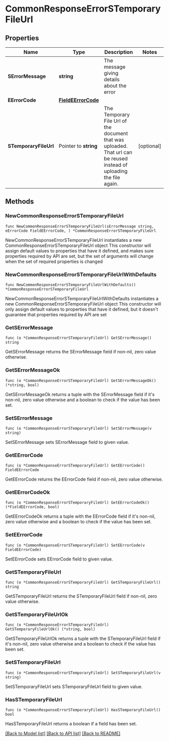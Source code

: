 # CommonResponseErrorSTemporaryFileUrl

## Properties

Name | Type | Description | Notes
------------ | ------------- | ------------- | -------------
**SErrorMessage** | **string** | The message giving details about the error | 
**EErrorCode** | [**FieldEErrorCode**](FieldEErrorCode.md) |  | 
**STemporaryFileUrl** | Pointer to **string** | The Temporary File Url of the document that was uploaded. That url can be reused instead of uploading the file again. | [optional] 

## Methods

### NewCommonResponseErrorSTemporaryFileUrl

`func NewCommonResponseErrorSTemporaryFileUrl(sErrorMessage string, eErrorCode FieldEErrorCode, ) *CommonResponseErrorSTemporaryFileUrl`

NewCommonResponseErrorSTemporaryFileUrl instantiates a new CommonResponseErrorSTemporaryFileUrl object
This constructor will assign default values to properties that have it defined,
and makes sure properties required by API are set, but the set of arguments
will change when the set of required properties is changed

### NewCommonResponseErrorSTemporaryFileUrlWithDefaults

`func NewCommonResponseErrorSTemporaryFileUrlWithDefaults() *CommonResponseErrorSTemporaryFileUrl`

NewCommonResponseErrorSTemporaryFileUrlWithDefaults instantiates a new CommonResponseErrorSTemporaryFileUrl object
This constructor will only assign default values to properties that have it defined,
but it doesn't guarantee that properties required by API are set

### GetSErrorMessage

`func (o *CommonResponseErrorSTemporaryFileUrl) GetSErrorMessage() string`

GetSErrorMessage returns the SErrorMessage field if non-nil, zero value otherwise.

### GetSErrorMessageOk

`func (o *CommonResponseErrorSTemporaryFileUrl) GetSErrorMessageOk() (*string, bool)`

GetSErrorMessageOk returns a tuple with the SErrorMessage field if it's non-nil, zero value otherwise
and a boolean to check if the value has been set.

### SetSErrorMessage

`func (o *CommonResponseErrorSTemporaryFileUrl) SetSErrorMessage(v string)`

SetSErrorMessage sets SErrorMessage field to given value.


### GetEErrorCode

`func (o *CommonResponseErrorSTemporaryFileUrl) GetEErrorCode() FieldEErrorCode`

GetEErrorCode returns the EErrorCode field if non-nil, zero value otherwise.

### GetEErrorCodeOk

`func (o *CommonResponseErrorSTemporaryFileUrl) GetEErrorCodeOk() (*FieldEErrorCode, bool)`

GetEErrorCodeOk returns a tuple with the EErrorCode field if it's non-nil, zero value otherwise
and a boolean to check if the value has been set.

### SetEErrorCode

`func (o *CommonResponseErrorSTemporaryFileUrl) SetEErrorCode(v FieldEErrorCode)`

SetEErrorCode sets EErrorCode field to given value.


### GetSTemporaryFileUrl

`func (o *CommonResponseErrorSTemporaryFileUrl) GetSTemporaryFileUrl() string`

GetSTemporaryFileUrl returns the STemporaryFileUrl field if non-nil, zero value otherwise.

### GetSTemporaryFileUrlOk

`func (o *CommonResponseErrorSTemporaryFileUrl) GetSTemporaryFileUrlOk() (*string, bool)`

GetSTemporaryFileUrlOk returns a tuple with the STemporaryFileUrl field if it's non-nil, zero value otherwise
and a boolean to check if the value has been set.

### SetSTemporaryFileUrl

`func (o *CommonResponseErrorSTemporaryFileUrl) SetSTemporaryFileUrl(v string)`

SetSTemporaryFileUrl sets STemporaryFileUrl field to given value.

### HasSTemporaryFileUrl

`func (o *CommonResponseErrorSTemporaryFileUrl) HasSTemporaryFileUrl() bool`

HasSTemporaryFileUrl returns a boolean if a field has been set.


[[Back to Model list]](../README.md#documentation-for-models) [[Back to API list]](../README.md#documentation-for-api-endpoints) [[Back to README]](../README.md)


